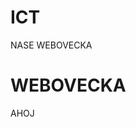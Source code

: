 # ICT

<html>
  <head>NASE WEBOVECKA<head>
  <h1>WEBOVECKA</h1>
 
  <p>
  AHOJ
  </p>
  <!-- https://docs.github.com/en/pages/getting-started-with-github-pages/creating-a-github-pages-site -->
</html>
